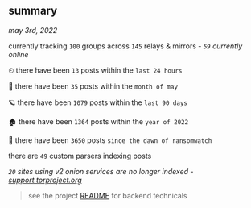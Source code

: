 
## summary
_may 3rd, 2022_

currently tracking `100` groups across `145` relays & mirrors - _`59` currently online_

⏲ there have been `13` posts within the `last 24 hours`

🦈 there have been `35` posts within the `month of may`

🪐 there have been `1079` posts within the `last 90 days`

🏚 there have been `1364` posts within the `year of 2022`

🦕 there have been `3650` posts `since the dawn of ransomwatch`

there are `49` custom parsers indexing posts

_`20` sites using v2 onion services are no longer indexed - [support.torproject.org](https://support.torproject.org/onionservices/v2-deprecation/)_

> see the project [README](https://github.com/thetanz/ransomwatch#ransomwatch--) for backend technicals

